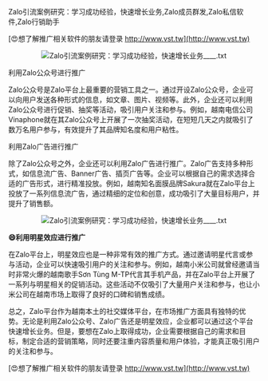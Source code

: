 Zalo引流案例研究：学习成功经验，快速增长业务,Zalo成员群发,Zalo私信软件,Zalo行销助手

[😍想了解推广相关软件的朋友请登录 http://www.vst.tw](http://www.vst.tw)

 <center><img src="https://vst.tw/MP4/tuiguang/png/0.png" alt="Zalo引流案例研究：学习成功经验，快速增长业务____.txt"></center>

利用Zalo公众号进行推广

Zalo公众号是Zalo平台上最重要的营销工具之一。通过开设Zalo公众号，企业可以向用户发送各种形式的信息，如文章、图片、视频等。此外，企业还可以利用Zalo公众号进行促销、抽奖等活动，吸引用户关注和参与。例如，越南电信公司Vinaphone就在其Zalo公众号上开展了一次抽奖活动，在短短几天之内就吸引了数万名用户参与，有效提升了其品牌知名度和用户粘性。

利用Zalo广告进行推广

除了Zalo公众号之外，企业还可以利用Zalo广告进行推广。Zalo广告支持多种形式，如信息流广告、Banner广告、插页广告等。企业可以根据自己的需求选择合适的广告形式，进行精准投放。例如，越南知名面膜品牌Sakura就在Zalo平台上投放了一系列信息流广告，通过精细的定位和创意，成功吸引了大量目标用户，并提升了销售额。

 <center><img src="https://vst.tw/MP4/tuiguang/png/4.png" alt="Zalo引流案例研究：学习成功经验，快速增长业务____.txt"></center>

**😄利用明星效应进行推广**

在Zalo平台上，明星效应也是一种非常有效的推广方式。通过邀请明星代言或参与活动，企业可以快速吸引用户的关注和参与。例如，越南小米公司就曾经邀请当时非常火爆的越南歌手Sơn Tùng M-TP代言其手机产品，并在Zalo平台上开展了一系列与明星相关的促销活动。这些活动不仅吸引了大量用户关注和参与，也让小米公司在越南市场上取得了良好的口碑和销售成绩。

总之，Zalo平台作为越南本土的社交媒体平台，在市场推广方面具有独特的优势。无论是利用Zalo公众号、Zalo广告还是明星效应，企业都可以通过这个平台快速增长业务。但是，要想在Zalo上取得成功，企业需要根据自己的需求和目标，制定合适的营销策略，同时还要注重内容质量和用户体验，才能真正吸引用户的关注和参与。

[😍想了解推广相关软件的朋友请登录 http://www.vst.tw](http://www.vst.tw)



